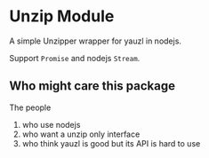 # Unzip Module

A simple Unzipper wrapper for yauzl in nodejs.

Support `Promise` and nodejs `Stream`.

## Who might care this package

The people

1. who use nodejs 
2. who want a unzip only interface
3. who think yauzl is good but its API is hard to use